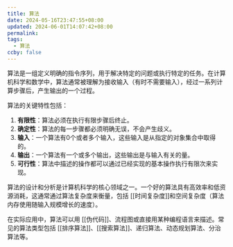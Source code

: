 ```yaml
---
title: 算法
date: 2024-05-16T23:47:55+08:00
updated: 2024-06-01T14:07:42+08:00
permalink: 
tags:
  - 算法
ccby: false
---
```

算法是一组定义明确的指令序列，用于解决特定的问题或执行特定的任务。在计算机科学和数学中，算法通常被理解为接收输入（有时不需要输入），经过一系列计算步骤后，产生输出的一个过程。

算法的关键特性包括：

1. **有限性**：算法必须在执行有限步骤后终止。
2. **确定性**：算法的每一步骤都必须明确无误，不会产生歧义。
3. **输入**：一个算法有0个或者多个输入，这些输入是从指定的对象集合中取得的。
4. **输出**：一个算法有一个或多个输出，这些输出是与输入有关的量。
5. **可行性**：算法中描述的操作都可以通过已经实现的基本操作执行有限次来实现。

算法的设计和分析是计算机科学的核心领域之一。一个好的算法具有高效率和低资源消耗，这通常通过算法复杂度来衡量，包括 [[时间复杂度]]和空间复杂度（算法内存使用随输入规模增长的速度）。

在实际应用中，算法可以用 [[伪代码]]、流程图或直接用某种编程语言来描述。常见的算法类型包括 [[排序算法]]、[[搜索算法]]、递归算法、动态规划算法、分治算法等。